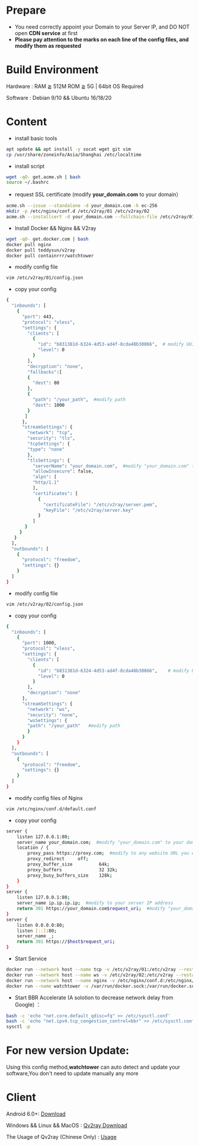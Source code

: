 # Prepare
- You need correctly appoint your Domain to your Server IP, and DO NOT open **CDN service** at first
- **Please pay attention to the marks on each line of the config files, and modify them as requested**
# Build Environment
Hardware : RAM ≧ 512M ROM ≧ 5G | 64bit OS Required			

Software : Debian 9/10 && Ubuntu 16/18/20
# Content
- install basic tools
```bash
apt update && apt install -y socat wget git vim     
cp /usr/share/zoneinfo/Asia/Shanghai /etc/localtime
```
- install script  
```bash
wget -qO- get.acme.sh | bash 
source ~/.bashrc
```
- request SSL certificate (modify **your_domain.com** to your domain）
```bash
acme.sh --issue --standalone -d your_domain.com -k ec-256
mkdir -p /etc/nginx/conf.d /etc/v2ray/01 /etc/v2ray/02
acme.sh --installcert -d your_domain.com --fullchain-file /etc/v2ray/01/server.pem --key-file /etc/v2ray/01/server.key --ecc
```
- Install Docker && Nginx && V2ray
```bash
wget -qO- get.docker.com | bash
docker pull nginx
docker pull teddysun/v2ray
docker pull containrrr/watchtower
```
- modify config file 
```bash
vim /etc/v2ray/01/config.json
```
- copy your config  
```bash
{
  "inbounds": [
    {
      "port": 443,
      "protocol": "vless",
      "settings": {
        "clients": [
          {
            "id": "b831381d-6324-4d53-ad4f-8cda48b30866",  # modify UUID,you can generate one from https://www.uuidgenerator.net/
            "level": 0
          }
        ],
        "decryption": "none",
        "fallbacks":[
        {
          "dest": 80
        },
        {
          "path": "/your_path",  #modify path
          "dest": 1000
        }
       ]
      },
      "streamSettings": {
        "network": "tcp",
        "security": "tls",
        "tcpSettings": {
        "type": "none"
        },
        "tlsSettings": {
          "serverName": "your_domain.com",  #modify "your_domain.com" to your domain
          "allowInsecure": false,
          "alpn": [
          "http/1.1"
          ],
          "certificates": [
            {
              "certificateFile": "/etc/v2ray/server.pem",
              "keyFile": "/etc/v2ray/server.key"
            }
          ]
       }
     }
   }
  ],
  "outbounds": [
    {
      "protocol": "freedom",
      "settings": {}
    }
  ]
}
```
- modify config file 
```bash
vim /etc/v2ray/02/config.json
```
- copy your config  
```bash
{
  "inbounds": [
    {
      "port": 1000,
      "protocol": "vless",
      "settings": {
        "clients": [
          {
            "id": "b831381d-6324-4d53-ad4f-8cda48b30866",    # modify UUID,keep it as same as below
            "level": 0
          }
        ],
        "decryption": "none"
      },
      "streamSettings": {
        "network": "ws",
        "security": "none",
        "wsSettings": {
        "path": "/your_path"   #modify path
        }
      }
    }
  ],
  "outbounds": [
    {
      "protocol": "freedom",
      "settings": {}
    }
  ]
}
```
- modify config files of Nginx 
```bash
vim /etc/nginx/conf.d/default.conf
```
- copy your config  
```bash
server {
    listen 127.0.0.1:80;
    server_name your_domain.com;  #modify "your_domain.com" to your domain
    location / {
        proxy_pass https://proxy.com;  #modify to any website URL you want to disguise
        proxy_redirect     off;
        proxy_buffer_size          64k; 
        proxy_buffers              32 32k; 
        proxy_busy_buffers_size    128k;  
    }
}
server {
    listen 127.0.0.1:80;
    server_name ip.ip.ip.ip;  #modify to your server IP address
    return 301 https://your_domain.com$request_uri;  #modify "your_domain.com" to your domain
}
server {
    listen 0.0.0.0:80;
    listen [::]:80;
    server_name _;
    return 301 https://$host$request_uri;
}
```
- Start Service  
```bash 
docker run --network host --name tcp -v /etc/v2ray/01:/etc/v2ray --restart=always -d teddysun/v2ray
docker run --network host --name ws -v /etc/v2ray/02:/etc/v2ray --restart=always -d teddysun/v2ray
docker run --network host --name nginx -v /etc/nginx/conf.d:/etc/nginx/conf.d --restart=always -d nginx
docker run --name watchtower -v /var/run/docker.sock:/var/run/docker.sock --restart unless-stopped -d containrrr/watchtower --cleanup
```
- Start BBR Accelerate (A solotion to decrease network delay from Google) ：
```bash
bash -c 'echo "net.core.default_qdisc=fq" >> /etc/sysctl.conf'
bash -c 'echo "net.ipv4.tcp_congestion_control=bbr" >> /etc/sysctl.conf'
sysctl -p
```
# For new version Update:
Using this config method,**watchtower** can auto detect and update your software,You don't need to update manually any more

# Client
Android 6.0+: [Download](https://github.com/2dust/v2rayNG/releases) 

Windows && Linux && MacOS : [Qv2ray Download](https://github.com/Qv2ray/Qv2ray/releases)    

The Usage of Qv2ray (Chinese Only) : [Usage](https://qv2ray.net/getting-started/step2.html) 